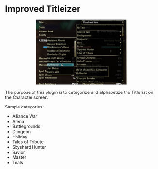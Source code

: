 # Improved Titleizer

<center><img src="preview.png" alt="Screenshot" width=300px/></center>

The purpose of this plugin is to categorize and alphabetize the Title list on the Character screen.

Sample categories:
- Alliance War
- Arena
- Battlegrounds
- Dungeon
- Holiday
- Tales of Tribute
- Skyshard Hunter
- Savior
- Master
- Trials